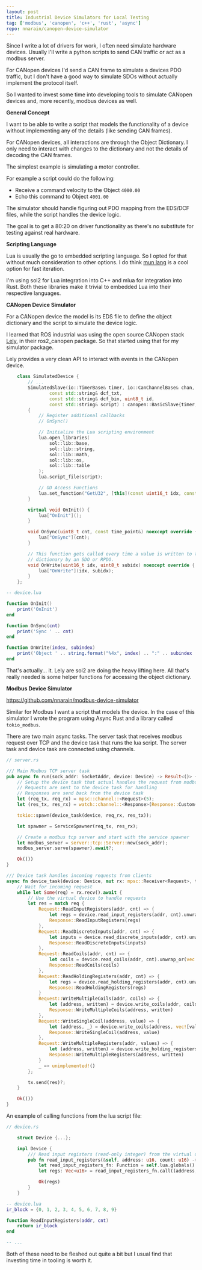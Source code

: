 ```yaml
---
layout: post
title: Industrial Device Simulators for Local Testing
tag: ['modbus', 'canopen', 'c++', 'rust', 'async']
repo: nnarain/canopen-device-simulator
---
```


Since I write a lot of drivers for work, I often need simulate hardware devices. Usually I'll write a python scripts to send CAN traffic or act as a modbus server.

For CANopen devices I'd send a CAN frame to simulate a devices PDO traffic, but I don't have a good way to simulate SDOs without actually implement the protocol itself.

So I wanted to invest some time into developing tools to simulate CANopen devices and, more recently, modbus devices as well.

**General Concept**

I want to be able to write a script that models the functionality of a device without implementing any of the details (like sending CAN frames).

For CANopen devices, all interactions are through the Object Dictionary. I only need to interact with changes to the dictionary and not the details of decoding the CAN frames.

The simplest example is simulating a motor controller.

For example a script could do the following:

* Receive a command velocity to the Object `4000.00`
* Echo this command to Object `4001.00`

The simulator should handle figuring out PDO mapping from the EDS/DCF files, while the script handles the device logic.

The goal is to get a 80:20 on driver functionality as there's no substitute for testing against real hardware.

**Scripting Language**

Lua is usually the go to embedded scripting language. So I opted for that without much consideration to other options. I do think [mun lang](https://mun-lang.org/) is a cool option for fast iteration.

I'm using sol2 for Lua integration into C++ and mlua for integration into Rust. Both these libraries make it trivial to embedded Lua into their respective languages.

**CANopen Device Simulator**

For a CANopen device the model is its EDS file to define the object dictionary and the script to simulate the device logic.

I learned that ROS industrial was using the open source CANopen stack [Lely](https://opensource.lely.com/canopen/), in their ros2_canopen package. So that started using that for my simulator package.

Lely provides a very clean API to interact with events in the CANopen device.

```c++
    class SimulatedDevice {
        // ...
        SimulatedSlave(io::TimerBase& timer, io::CanChannelBase& chan,
                const std::string& dcf_txt,
                const std::string& dcf_bin, uint8_t id,
                const std::string& script) : canopen::BasicSlave{timer, chan, dcf_txt, dcf_bin, id}
        {
            // Register additional callbacks
            // OnSync()

            // Initialize the Lua scripting environment
            lua.open_libraries(
                sol::lib::base,
                sol::lib::string,
                sol::lib::math,
                sol::lib::os,
                sol::lib::table
            );
            lua.script_file(script);

            // OD Access Functions
            lua.set_function("GetU32", [this](const uint16_t idx, const uint8_t subidx) { return getU32(idx, subidx); });
        }

        virtual void OnInit() {
            lua["OnInit"]();
        }

        void OnSync(uint8_t cnt, const time_point&) noexcept override {
            lua["OnSync"](cnt);
        }

        // This function gets called every time a value is written to the local object
        // dictionary by an SDO or RPDO.
        void OnWrite(uint16_t idx, uint8_t subidx) noexcept override {
            lua["OnWrite"](idx, subidx);
        }
    };
```

```lua
-- device.lua

function OnInit()
    print('OnInit')
end

function OnSync(cnt)
    print('Sync ' .. cnt)
end

function OnWrite(index, subindex)
    print('Object ' .. string.format("%4x", index) .. ":" .. subindex .. " was updated to " .. GetU32(0x4000, 0x00))
end
```

That's actually... it. Lely are sol2 are doing the heavy lifting here. All that's really needed is some helper functions for accessing the object dictionary.

**Modbus Device Simulator**

https://github.com/nnarain/modbus-device-simulator

Similar for Modbus I want a script that models the device. In the case of this simulator I wrote the program using Async Rust and a library called `tokio_modbus`.

There are two main async tasks. The server task that receives modbus request over TCP and the device task that runs the lua script. The server task and device task are connected using channels.

```rust
// server.rs

/// Main Modbus TCP server task
pub async fn run(sock_addr: SocketAddr, device: Device) -> Result<()> {
    // Setup the device task that actual handles the request from modbus clients
    // Requests are sent to the device task for handling
    // Responses are send back from the device task
    let (req_tx, req_rx) = mpsc::channel::<Request>(5);
    let (res_tx, res_rx) = watch::channel::<Response>(Response::Custom(0, vec![]));

    tokio::spawn(device_task(device, req_rx, res_tx));

    let spawner = ServiceSpawner(req_tx, res_rx);

    // Create a modbus tcp server and start with the service spawner
    let modbus_server = server::tcp::Server::new(sock_addr);
    modbus_server.serve(spawner).await?;

    Ok(())
}

/// Device task handles incoming requests from clients
async fn device_task(device: Device, mut rx: mpsc::Receiver<Request>, tx: watch::Sender<Response>) -> Result<()> {
    // Wait for incoming request
    while let Some(req) = rx.recv().await {
        // Use the virtual device to handle requests
        let res = match req {
            Request::ReadInputRegisters(addr, cnt) => {
                let regs = device.read_input_registers(addr, cnt).unwrap_or(vec![]);
                Response::ReadInputRegisters(regs)
            },
            Request::ReadDiscreteInputs(addr, cnt) => {
                let inputs = device.read_discrete_inputs(addr, cnt).unwrap_or(vec![]);
                Response::ReadDiscreteInputs(inputs)
            },
            Request::ReadCoils(addr, cnt) => {
                let coils = device.read_coils(addr, cnt).unwrap_or(vec![]);
                Response::ReadCoils(coils)
            },
            Request::ReadHoldingRegisters(addr, cnt) => {
                let regs = device.read_holding_registers(addr, cnt).unwrap_or(vec![]);
                Response::ReadHoldingRegisters(regs)
            }
            Request::WriteMultipleCoils(addr, coils) => {
                let (address, written) = device.write_coils(addr, coils).unwrap_or((addr, 0));
                Response::WriteMultipleCoils(address, written)
            },
            Request::WriteSingleCoil(address, value) => {
                let (address, _) = device.write_coils(address, vec![value]).unwrap_or((address, 0));
                Response::WriteSingleCoil(address, value)
            },
            Request::WriteMultipleRegisters(addr, values) => {
                let (address, written) = device.write_holding_registers(addr, values).unwrap_or((addr, 0));
                Response::WriteMultipleRegisters(address, written)
            }
            _ => unimplemented!()
        };

        tx.send(res)?;
    }

    Ok(())
}

```

An example of calling functions from the lua script file:

```rust
// device.rs

    struct Device {...};

    impl Device {
        /// Read input registers (read-only integer) from the virtual device
        pub fn read_input_registers(&self, address: u16, count: u16) -> Result<Vec<u16>, DeviceError> {
            let read_input_registers_fn: Function = self.lua.globals().get("ReadInputRegisters")?;
            let regs: Vec<u16> = read_input_registers_fn.call((address, count))?;

            Ok(regs)
        }
    }
```

```lua
-- device.lua
ir_block = {0, 1, 2, 3, 4, 5, 6, 7, 8, 9}

function ReadInputRegisters(addr, cnt)
    return ir_block
end

-- ...
```

Both of these need to be fleshed out quite a bit but I usual find that investing time in tooling is worth it.
